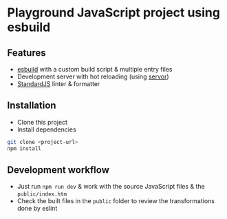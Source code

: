 # Playground JavaScript project using esbuild

## Features

- [esbuild](https://esbuild.github.io/) with a custom build script & multiple entry files
- Development server with hot reloading (using [servor](https://github.com/lukejacksonn/servor))
- [StandardJS](https://standardjs.com/) linter & formatter

## Installation

- Clone this project
- Install dependencies

```bash
git clone <project-url>
npm install
```

## Development workflow

- Just run `npm run dev` & work with the source JavaScript files & the `public/index.htm`
- Check the built files in the `public` folder to review the transformations done by eslint
